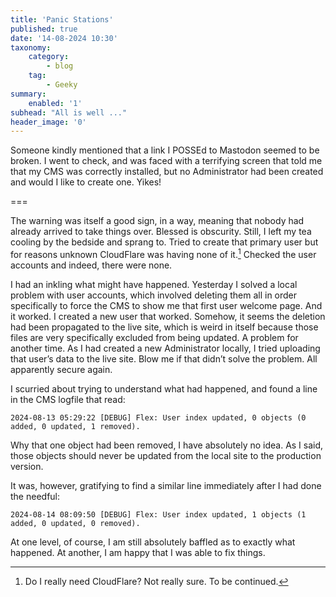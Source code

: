 ```yaml
---
title: 'Panic Stations'
published: true
date: '14-08-2024 10:30'
taxonomy:
    category:
        - blog
    tag:
        - Geeky
summary:
    enabled: '1'
subhead: "All is well ..."
header_image: '0'
---
```


Someone kindly mentioned that a link I POSSEd to Mastodon seemed to be broken. I went to check, and was faced with a terrifying screen that told me that my CMS was correctly installed, but no Administrator had been created and would I like to create one. Yikes!

===

The warning was itself a good sign, in a way, meaning that nobody had already arrived to take things over. Blessed is obscurity. Still, I left my tea cooling by the bedside and sprang to. Tried to create that primary user but for reasons unknown CloudFlare was having none of it.[^1] Checked the user accounts and indeed, there were none.

[^1]: Do I really need CloudFlare? Not really sure. To be continued.

I had an inkling what might have happened. Yesterday I solved a local problem with user accounts, which involved deleting them all in order specifically to force the CMS to show me that first user welcome page. And it worked. I created a new user that worked. Somehow, it seems the deletion had been propagated to the live site, which is weird in itself because those files are very specifically excluded from being updated. A problem for another time. As I had created a new Administrator locally, I tried uploading that user’s data to the live site. Blow me if that didn’t solve the problem. All apparently secure again.

I scurried about trying to understand what had happened, and found a line in the CMS logfile that read:

`2024-08-13 05:29:22 [DEBUG] Flex: User index updated, 0 objects (0 added, 0 updated, 1 removed).`

Why that one object had been removed, I have absolutely no idea. As I said, those objects should never be updated from the local site to the production version.

It was, however, gratifying to find a similar line immediately after I had done the needful:

`2024-08-14 08:09:50 [DEBUG] Flex: User index updated, 1 objects (1 added, 0 updated, 0 removed).`

At one level, of course, I am still absolutely baffled as to exactly what happened. At another, I am happy that I was able to fix things.
